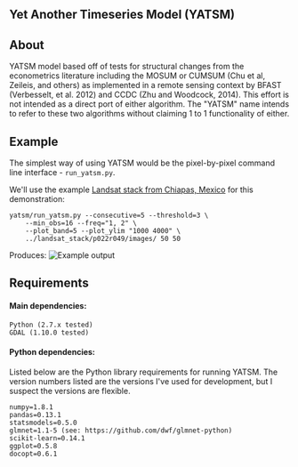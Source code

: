 Yet Another Timeseries Model (YATSM)
------------------------------------
## About
YATSM model based off of tests for structural changes from the econometrics literature including the MOSUM or CUMSUM (Chu et al, Zeileis, and others) as implemented in a remote sensing context by BFAST (Verbesselt, et al. 2012) and CCDC (Zhu and Woodcock, 2014). This effort is not intended as a direct port of either algorithm. The "YATSM" name intends to refer to these two algorithms without claiming 1 to 1 functionality of either.

## Example
The simplest way of using YATSM would be the pixel-by-pixel command line interface - `run_yatsm.py`.

We'll use the example [Landsat stack from Chiapas, Mexico](https://github.com/ceholden/landsat_stack) for this demonstration:

    yatsm/run_yatsm.py --consecutive=5 --threshold=3 \
        --min_obs=16 --freq="1, 2" \
        --plot_band=5 --plot_ylim "1000 4000" \
        ../landsat_stack/p022r049/images/ 50 50
        
Produces:
    ![Example output](https://raw.githubusercontent.com/ceholden/yatsm/master/plots/landsat_stack_example_b5.png)

## Requirements
#### Main dependencies:

    Python (2.7.x tested)
    GDAL (1.10.0 tested)

#### Python dependencies:
Listed below are the Python library requirements for running YATSM. The version numbers listed are the versions I've used for development, but I suspect the versions are flexible.

    numpy=1.8.1
    pandas=0.13.1
    statsmodels=0.5.0
    glmnet=1.1-5 (see: https://github.com/dwf/glmnet-python)
    scikit-learn=0.14.1
    ggplot=0.5.8
    docopt=0.6.1

